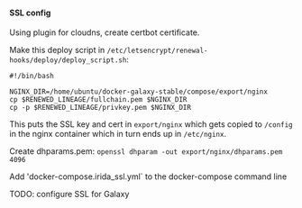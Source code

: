 #### SSL config

Using plugin for cloudns, create certbot certificate.

Make this deploy script in `/etc/letsencrypt/renewal-hooks/deploy/deploy_script.sh`:

```
#!/bin/bash

NGINX_DIR=/home/ubuntu/docker-galaxy-stable/compose/export/nginx
cp $RENEWED_LINEAGE/fullchain.pem $NGINX_DIR
cp -p $RENEWED_LINEAGE/privkey.pem $NGINX_DIR
```

This puts the SSL key and cert in `export/nginx` which gets copied to `/config` in the nginx container which in turn ends up in `/etc/nginx`.

Create dhparams.pem: `openssl dhparam -out export/nginx/dhparams.pem 4096`

Add 'docker-compose.irida\_ssl.yml` to the docker-compose command line

TODO: configure SSL for Galaxy
